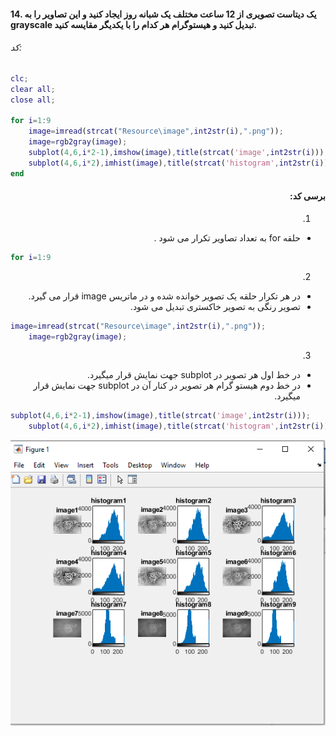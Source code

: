

#### 14. یک دیتاست تصویری از 12 ساعت مختلف یک شبانه روز ایجاد کنید و این تصاویر را به grayscale تبدیل کنید و هیستوگرام هر کدام را با یکدیگر مقایسه کنید.


###### کد:
</div>

```matlab
clc;
clear all;
close all;

for i=1:9
    image=imread(strcat("Resource\image",int2str(i),".png"));
    image=rgb2gray(image);
    subplot(4,6,i*2-1),imshow(image),title(strcat('image',int2str(i)));
    subplot(4,6,i*2),imhist(image),title(strcat('histogram',int2str(i)));
end
```

<div dir="rtl">

#### برسی کد:

1.
- حلقه for به تعداد تصاویر تکرار می شود .

</div>

```matlab
for i=1:9
```
<div dir="rtl">

2.
- در هر تکرار حلقه یک تصویر خوانده شده و در ماتریس image قرار می گیرد.
- تصویر رنگی به تصویر خاکستری تبدیل می شود.
</div>

```matlab
image=imread(strcat("Resource\image",int2str(i),".png"));
    image=rgb2gray(image);
```

<div dir="rtl">

3.
- در خط اول هر تصویر در subplot جهت نمایش قرار میگیرد.
- در خط دوم هیستو گرام هر تصویر در کنار آن در subplot جهت نمایش قرار میگیرد.
</div>

```matlab
subplot(4,6,i*2-1),imshow(image),title(strcat('image',int2str(i)));
    subplot(4,6,i*2),imhist(image),title(strcat('histogram',int2str(i)));
```

![Image of Yaktocat](Resulte.PNG)
